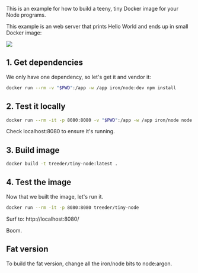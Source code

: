 This is an example for how to build a teeny, tiny Docker image for your
Node programs.

This example is an web server that prints Hello World and ends up in small Docker image:

[![](https://badge-imagelayers.iron.io/treeder/static-go:latest.svg)](https://imagelayers.iron.io/?images=treeder/static-go:latest 'Get your own badge on imagelayers.io')

## 1. Get dependencies

We only have one dependency, so let's get it and vendor it:

```sh
docker run --rm -v "$PWD":/app -w /app iron/node:dev npm install
```

## 2. Test it locally

```sh
docker run --rm -it -p 8080:8080 -v "$PWD":/app -w /app iron/node node server.js
```

Check localhost:8080 to ensure it's running.

## 3. Build image

```sh
docker build -t treeder/tiny-node:latest .
```

## 4. Test the image

Now that we built the image, let's run it.

```sh
docker run --rm -it -p 8080:8080 treeder/tiny-node
```

Surf to: http://localhost:8080/

Boom.

## Fat version

To build the fat version, change all the iron/node bits to node:argon.
